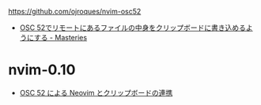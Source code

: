 https://github.com/ojroques/nvim-osc52

- [OSC 52でリモートにあるファイルの中身をクリップボードに書き込めるようにする - Masteries](https://papix.hatenablog.com/entry/2025/01/10/152150)

# nvim-0.10

- [OSC 52 による Neovim とクリップボードの連携](https://zenn.dev/goropikari/articles/506e08e7ad52af)
